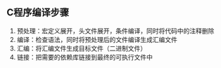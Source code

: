 ## C程序编译步骤

1. 预处理：宏定义展开，头文件展开，条件编译，同时将代码中的注释删除
2. 编译：检查语法，同时将预处理后的文件编译生成汇编文件
3. 汇编：将汇编文件生成目标文件（二进制文件）
4. 链接：把需要的依赖库链接到最终的可执行文件中